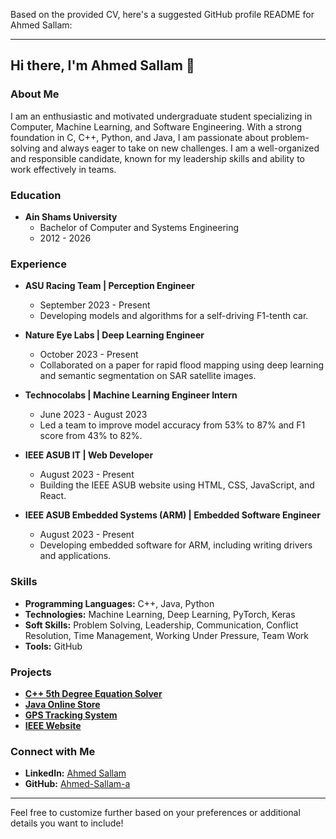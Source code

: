 Based on the provided CV, here's a suggested GitHub profile README for Ahmed Sallam:

---

## Hi there, I'm Ahmed Sallam 👋

### About Me

I am an enthusiastic and motivated undergraduate student specializing in Computer, Machine Learning, and Software Engineering. With a strong foundation in C, C++, Python, and Java, I am passionate about problem-solving and always eager to take on new challenges. I am a well-organized and responsible candidate, known for my leadership skills and ability to work effectively in teams.

### Education

- **Ain Shams University**
  - Bachelor of Computer and Systems Engineering
  - 2012 - 2026

### Experience

- **ASU Racing Team | Perception Engineer**
  - September 2023 - Present
  - Developing models and algorithms for a self-driving F1-tenth car.

- **Nature Eye Labs | Deep Learning Engineer**
  - October 2023 - Present
  - Collaborated on a paper for rapid flood mapping using deep learning and semantic segmentation on SAR satellite images.

- **Technocolabs | Machine Learning Engineer Intern**
  - June 2023 - August 2023
  - Led a team to improve model accuracy from 53% to 87% and F1 score from 43% to 82%.

- **IEEE ASUB IT | Web Developer**
  - August 2023 - Present
  - Building the IEEE ASUB website using HTML, CSS, JavaScript, and React.

- **IEEE ASUB Embedded Systems (ARM) | Embedded Software Engineer**
  - August 2023 - Present
  - Developing embedded software for ARM, including writing drivers and applications.

### Skills

- **Programming Languages:** C++, Java, Python
- **Technologies:** Machine Learning, Deep Learning, PyTorch, Keras
- **Soft Skills:** Problem Solving, Leadership, Communication, Conflict Resolution, Time Management, Working Under Pressure, Team Work
- **Tools:** GitHub

### Projects

- **[C++ 5th Degree Equation Solver](https://github.com/Ahmed-Sallam-a/C-5th-degree-equation-solver)**
- **[Java Online Store](https://github.com/Ahmed-Sallam-a/Online-store)**
- **[GPS Tracking System](https://github.com/Omar-26/GPS_Tracking_System)**
- **[IEEE Website](https://github.com/AbdelrhmanRady/IEEE-Website)**

### Connect with Me

- **LinkedIn:** [Ahmed Sallam](https://www.linkedin.com/in/ahmed-sallam-)
- **GitHub:** [Ahmed-Sallam-a](https://github.com/Ahmed-Sallam-a)

---

Feel free to customize further based on your preferences or additional details you want to include!
<!--
**Ahmed-Sallam-a/Ahmed-Sallam-a** is a ✨ _special_ ✨ repository because its `README.md` (this file) appears on your GitHub profile.

Here are some ideas to get you started:

- 🔭 I’m currently working on ...
- 🌱 I’m currently learning ...
- 👯 I’m looking to collaborate on ...
- 🤔 I’m looking for help with ...
- 💬 Ask me about ...
- 📫 How to reach me: ...
- 😄 Pronouns: ...
- ⚡ Fun fact: ...
-->
